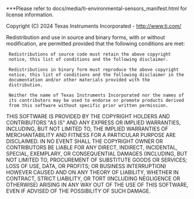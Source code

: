 ***Please refer to docs/media/ti-environmental-sensors_manifest.html for license information.

 Copyright (C) 2024 Texas Instruments Incorporated - http://www.ti.com/
 
   Redistribution and use in source and binary forms, with or without
   modification, are permitted provided that the following conditions
   are met:
 
     Redistributions of source code must retain the above copyright
     notice, this list of conditions and the following disclaimer.
 
     Redistributions in binary form must reproduce the above copyright
     notice, this list of conditions and the following disclaimer in the
     documentation and/or other materials provided with the
     distribution.
 
     Neither the name of Texas Instruments Incorporated nor the names of
     its contributors may be used to endorse or promote products derived
     from this software without specific prior written permission.
 
   THIS SOFTWARE IS PROVIDED BY THE COPYRIGHT HOLDERS AND CONTRIBUTORS
   "AS IS" AND ANY EXPRESS OR IMPLIED WARRANTIES, INCLUDING, BUT NOT
   LIMITED TO, THE IMPLIED WARRANTIES OF MERCHANTABILITY AND FITNESS FOR
   A PARTICULAR PURPOSE ARE DISCLAIMED. IN NO EVENT SHALL THE COPYRIGHT
   OWNER OR CONTRIBUTORS BE LIABLE FOR ANY DIRECT, INDIRECT, INCIDENTAL,
   SPECIAL, EXEMPLARY, OR CONSEQUENTIAL DAMAGES (INCLUDING, BUT NOT
   LIMITED TO, PROCUREMENT OF SUBSTITUTE GOODS OR SERVICES; LOSS OF USE,
   DATA, OR PROFITS; OR BUSINESS INTERRUPTION) HOWEVER CAUSED AND ON ANY
   THEORY OF LIABILITY, WHETHER IN CONTRACT, STRICT LIABILITY, OR TORT
   (INCLUDING NEGLIGENCE OR OTHERWISE) ARISING IN ANY WAY OUT OF THE USE
   OF THIS SOFTWARE, EVEN IF ADVISED OF THE POSSIBILITY OF SUCH DAMAGE.